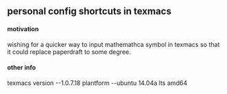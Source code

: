 ## personal config shortcuts in texmacs ##

#### motivation ####
wishing for a quicker way to input mathemathca symbol in texmacs so that it could replace paperdraft to some degree.

#### other info ####
texmacs version --1.0.7.18
plantform --ubuntu 14.04a lts amd64
